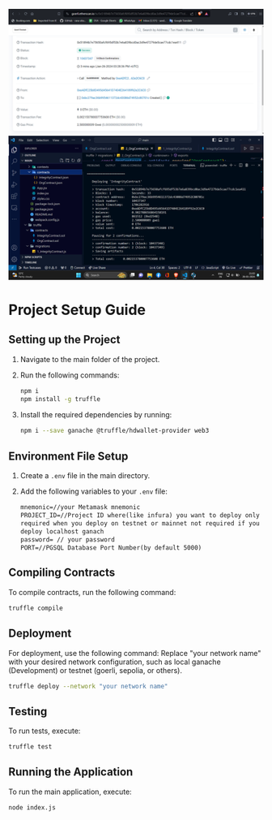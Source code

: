 ![alt text](<Screenshot 2024-01-26 210700.png>)
![alt text](<Screenshot 2024-01-26 210352.png>)
# Project Setup Guide

## Setting up the Project

1. Navigate to the main folder of the project.

2. Run the following commands:

   ```bash
   npm i
   npm install -g truffle
   ```

3. Install the required dependencies by running:
   ```bash
   npm i --save ganache @truffle/hdwallet-provider web3
   ```

## Environment File Setup

1. Create a `.env` file in the main directory.

2. Add the following variables to your `.env` file:
   ```plaintext
   mnemonic=//your Metamask mnemonic
   PROJECT_ID=//Project ID where(like infura) you want to deploy only required when you deploy on testnet or mainnet not required if you deploy localhost ganach
   password= // your password
   PORT=//PGSQL Database Port Number(by default 5000)
   ```

## Compiling Contracts

To compile contracts, run the following command:

```bash
truffle compile
```

## Deployment

For deployment, use the following command:
Replace "your network name" with your desired network configuration, such as local ganache (Development) or testnet (goerli, sepolia, or others).

```bash
truffle deploy --network "your network name"
```

## Testing

To run tests, execute:

```bash
truffle test
```

## Running the Application

To run the main application, execute:

```bash
node index.js
```

